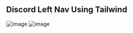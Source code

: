 ## Discord Left Nav Using Tailwind

![image](https://user-images.githubusercontent.com/40962778/144738915-208e234b-1836-4ede-9d9a-2481dce8e2e8.png)
![image](https://user-images.githubusercontent.com/40962778/144738900-336ba649-9001-4d3c-b090-0491dc80b04c.png)
